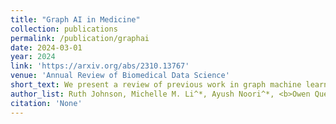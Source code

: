 ```yaml
---
title: "Graph AI in Medicine"
collection: publications
permalink: /publication/graphai
date: 2024-03-01
year: 2024
link: 'https://arxiv.org/abs/2310.13767'
venue: 'Annual Review of Biomedical Data Science'
short_text: We present a review of previous work in graph machine learning to learn relational structures, provide greater interpretability, and integrate multiple modalities for biomedical data. We additionally identify future areas of focus for the field, in particular how foundation models on graphs can lead to clinically meaningful predictions and facilitate feedback loops with practitioners.
author_list: Ruth Johnson, Michelle M. Li^*, Ayush Noori^*, <b>Owen Queen</b>^*, Marinka Zitnik
citation: 'None'
---
```

